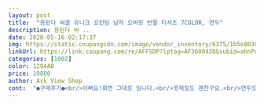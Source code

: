 ```yaml
---
layout: post 
title:  "용된다 써클 유니크 프린팅 남자 오버핏 반팔 티셔츠 7COLOR, 연두" 
description: 용된다 써 ..
date: 2020-05-16 02:17:37 
img: https://static.coupangcdn.com/image/vendor_inventory/6375/1b5e803032a22b10fd130ed00fea2bd49fd911d1ec36007f64c0873d002c.jpg 
linkUrl: https://link.coupang.com/re/AFFSDP?lptag=AF3600438&subid=ahnPublicAsk&pageKey=1407546914&itemId=2443399161&vendorItemId=70437134614&traceid=V0-113-8c2ab9641352fda2 
categories: [1002] 
color: 1294AB 
price: 19800 
author: Ask View Shop 
cont:  "●구매후기●<br/>이뻐요!화면 그대로 임니다.<br/>옷재질도 괜찬구요.<br/>연두도 하나 또 구입할려구요.<br/>주황이 시켰는데 완전 환하지도않고 이쁘게 색이 잘 나왓어영이뻐요<br/>" 
---
```

